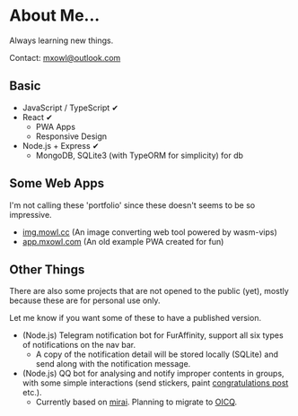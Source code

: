 About Me...
===

Always learning new things.

Contact: mxowl@outlook.com

## Basic

* JavaScript / TypeScript ✔
* React ✔
  * PWA Apps
  * Responsive Design
* Node.js + Express ✔
  * MongoDB, SQLite3 (with TypeORM for simplicity) for db

## Some Web Apps

I'm not calling these 'portfolio' since these doesn't seems to be so impressive.

- [img.mowl.cc](https://img.mowl.cc/) (An image converting web tool powered by wasm-vips)
- [app.mxowl.com](https://app.mxowl.com/) (An old example PWA created for fun)

## Other Things

There are also some projects that are not opened to the public (yet), mostly because these are for personal use only.

Let me know if you want some of these to have a published version.

- (Node.js) Telegram notification bot for FurAffinity, support all six types of notifications on the nav bar.
  - A copy of the notification detail will be stored locally (SQLite) and send along with the notification message.
- (Node.js) QQ bot for analysing and notify improper contents in groups, with some simple interactions (send stickers, paint [congratulations post](https://witnessbot.mxowl.com/services/congratulations/) etc.).
  - Currently based on [mirai](https://github.com/mamoe/mirai). Planning to migrate to [OICQ](https://github.com/takayama-lily/oicq).
